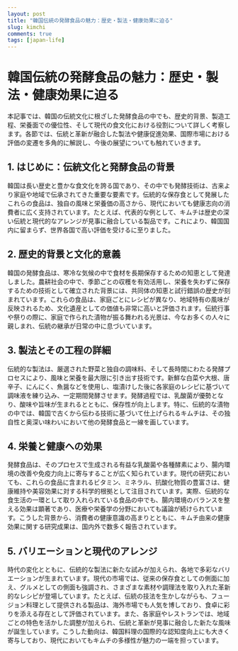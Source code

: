 ```yaml
---
layout: post
title: "韓国伝統の発酵食品の魅力：歴史・製法・健康効果に迫る"
slug: kimchi
comments: true
tags: [japan-life]
---
```


# 韓国伝統の発酵食品の魅力：歴史・製法・健康効果に迫る

本記事では、韓国の伝統文化に根ざした発酵食品の中でも、歴史的背景、製造工程、栄養面での優位性、そして現代の食文化における役割について詳しく考察します。各節では、伝統と革新が融合した製法や健康促進効果、国際市場における評価の変遷を多角的に解説し、今後の展望についても触れていきます。

<script async src="https://pagead2.googlesyndication.com/pagead/js/adsbygoogle.js?client=ca-pub-7886659064712565"
     crossorigin="anonymous"></script>
<!-- 광고2 -->
<ins class="adsbygoogle"
     style="display:block"
     data-ad-client="ca-pub-7886659064712565"
     data-ad-slot="1101493367"
     data-ad-format="auto"
     data-full-width-responsive="true"></ins>
<script>
     (adsbygoogle = window.adsbygoogle || []).push({});
</script>

## 1. はじめに：伝統文化と発酵食品の背景

韓国は長い歴史と豊かな食文化を誇る国であり、その中でも発酵技術は、古来より家庭や地域で伝承されてきた重要な要素です。伝統的な保存食として発展したこれらの食品は、独自の風味と栄養価の高さから、現代においても健康志向の消費者に広く支持されています。たとえば、代表的な例として、キムチは歴史の深い伝統と現代的なアレンジが見事に融合している製品です。これにより、韓国国内に留まらず、世界各国で高い評価を受けるに至りました。

## 2. 歴史的背景と文化的意義

韓国の発酵食品は、寒冷な気候の中で食材を長期保存するための知恵として発達しました。農耕社会の中で、季節ごとの収穫を有効活用し、栄養を失わずに保存するための技術として確立された背景には、共同体の知恵と試行錯誤の歴史が刻まれています。これらの食品は、家庭ごとにレシピが異なり、地域特有の風味が反映されるため、文化遺産としての価値も非常に高いと評価されます。伝統行事や祭りの際に、家庭で作られた漬物が振る舞われる光景は、今なお多くの人々に親しまれ、伝統の継承が日常の中に息づいています。

## 3. 製法とその工程の詳細

伝統的な製法は、厳選された野菜と独自の調味料、そして長時間にわたる発酵プロセスにより、風味と栄養を最大限に引き出す技術です。新鮮な白菜や大根、唐辛子、にんにく、魚醤などを使用し、塩漬けした後に各家庭のレシピに基づいて調味液を練り込み、一定期間発酵させます。発酵過程では、乳酸菌が優勢となり、酸味や旨味が生まれるとともに、保存性が向上します。特に、伝統的な漬物の中では、韓国で古くから伝わる技術に基づいて仕上げられるキムチは、その独自性と奥深い味わいにおいて他の発酵食品と一線を画しています。

## 4. 栄養と健康への効果

発酵食品は、そのプロセスで生成される有益な乳酸菌や各種酵素により、腸内環境の改善や免疫力向上に寄与することが広く知られています。現代の研究においても、これらの食品に含まれるビタミン、ミネラル、抗酸化物質の豊富さは、健康維持や美容効果に対する科学的根拠として注目されています。実際、伝統的な食生活の一環として取り入れられている食品の中でも、腸内環境のバランスを整える効果は顕著であり、医療や栄養学の分野においても議論が続けられています。こうした背景から、消費者の健康意識の高まりとともに、キムチ由来の健康効果に関する研究成果は、国内外で数多く報告されています。

<script async src="https://pagead2.googlesyndication.com/pagead/js/adsbygoogle.js?client=ca-pub-7886659064712565"
     crossorigin="anonymous"></script>
<!-- 광고2 -->
<ins class="adsbygoogle"
     style="display:block"
     data-ad-client="ca-pub-7886659064712565"
     data-ad-slot="1101493367"
     data-ad-format="auto"
     data-full-width-responsive="true"></ins>
<script>
     (adsbygoogle = window.adsbygoogle || []).push({});
</script>

## 5. バリエーションと現代のアレンジ

時代の変化とともに、伝統的な製法に新たな試みが加えられ、各地で多彩なバリエーションが生まれています。現代の市場では、従来の保存食としての側面に加え、グルメとしての側面も強調され、さまざまな素材や調理法を取り入れた革新的なレシピが登場しています。たとえば、伝統の技法を生かしながらも、フュージョン料理として提供される製品は、海外市場でも人気を博しており、食卓に彩りを添える存在として評価されています。また、各家庭やレストランでは、地域ごとの特色を活かした調整が加えられ、伝統と革新が見事に融合した新たな風味が誕生しています。こうした動向は、韓国料理の国際的な認知度向上にも大きく寄与しており、現代においてもキムチの多様性が魅力の一端を担っています。

<script async src="https://pagead2.googlesyndication.com/pagead/js/adsbygoogle.js?client=ca-pub-7886659064712565"
     crossorigin="anonymous"></script>
<!-- 광고2 -->
<ins class="adsbygoogle"
     style="display:block"
     data-ad-client="ca-pub-7886659064712565"
     data-ad-slot="1101493367"
     data-ad-format="auto"
     data-full-width-responsive="true"></ins>
<script>
     (adsbygoogle = window.adsbygoogle || []).push({});

## 6. 市場動向と国際的な影響

グローバル化の進展により、韓国発の伝統発酵食品は世界中の食卓に上るようになりました。各国の消費者は、健康効果や独特の風味に惹かれ、これらの食品を積極的に取り入れる傾向が強まっています。国際市場では、現地の食文化と融合した製品開発が進む一方で、伝統的な製法や品質を守るための規格や認証制度の整備が求められています。実際、栄養成分や発酵過程の厳しい管理が評価される中で、各メーカーはブランド価値を高め、輸出拡大に努めています。市場調査のデータによると、韓国発の発酵食品は、今後も健康志向の高まりとともに需要が拡大することが予測され、その中でも特定の伝統製品は国際競争力の源泉となる可能性が高いとされています。

| 項目             | 従来製品        | 現代アレンジ製品  | 特徴                                   |
|------------------|-----------------|------------------|----------------------------------------|
| 発酵期間         | 数週間～数ヶ月  | 短縮または延長    | 発酵管理の技術革新による調整が可能         |
| 原材料           | 伝統的野菜類    | 多様な野菜・果実  | 地域や季節に応じた素材の採用               |
| 健康効果         | 基本的な栄養補給| 乳酸菌の増強      | 科学的研究に基づく効果の追求               |
| 味のバリエーション| 伝統的酸味と辛味| 新感覚の風味      | 消費者の嗜好に合わせた多彩な調整が可能       |

## 7. 結論：伝統と革新の融合が生む未来

以上の考察から、韓国の伝統発酵食品は、長い歴史と深い文化的背景を持ちつつ、現代の健康志向やグローバルな食文化の潮流に柔軟に対応していることが明らかとなりました。各工程で培われた製法と最新技術の融合により、品質や風味の向上が実現され、今後も世界各地でその魅力が再評価されることは間違いありません。これからも、伝統を守りながら新たな価値を生み出す取り組みが進む中で、キムチをはじめとする発酵食品は、健康と食文化の両面から国際的に注目され続けるでしょう。

<script async src="https://pagead2.googlesyndication.com/pagead/js/adsbygoogle.js?client=ca-pub-7886659064712565"
     crossorigin="anonymous"></script>
<!-- 광고2 -->
<ins class="adsbygoogle"
     style="display:block"
     data-ad-client="ca-pub-7886659064712565"
     data-ad-slot="1101493367"
     data-ad-format="auto"
     data-full-width-responsive="true"></ins>
<script>
     (adsbygoogle = window.adsbygoogle || []).push({});
</script>